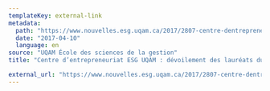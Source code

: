 ```yaml
---
templateKey: external-link
metadata:
  path: "https://www.nouvelles.esg.uqam.ca/2017/2807-centre-dentrepreneuriat-esg-uqam-devoilement-laureats-concours-mon-entreprise"
  date: "2017-04-10"
  language: en
source: "UQAM École des sciences de la gestion"
title: "Centre d’entrepreneuriat ESG UQAM : dévoilement des lauréats du concours « Mon Entreprise »"

external_url: "https://www.nouvelles.esg.uqam.ca/2017/2807-centre-dentrepreneuriat-esg-uqam-devoilement-laureats-concours-mon-entreprise"
---
```

